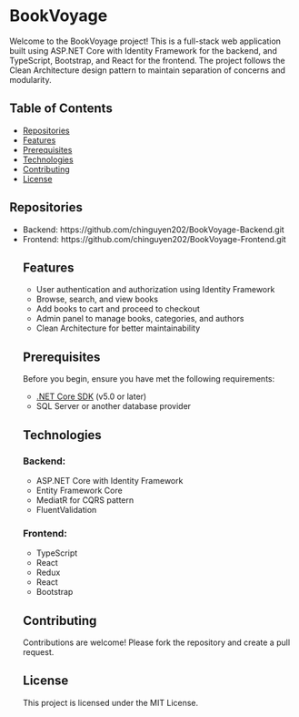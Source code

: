 # BookVoyage

Welcome to the BookVoyage project! This is a full-stack web application built using ASP.NET Core with Identity Framework for the backend, and TypeScript, Bootstrap, and React for the frontend. The project follows the Clean Architecture design pattern to maintain separation of concerns and modularity.

## Table of Contents

- [Repositories](#repositories)
- [Features](#features)
- [Prerequisites](#prerequisites)
- [Technologies](#technologies)
- [Contributing](#contributing)
- [License](#license)

## Repositories

<ul>
  <li> Backend: https://github.com/chinguyen202/BookVoyage-Backend.git
  <li> Frontend: https://github.com/chinguyen202/BookVoyage-Frontend.git

## Features

- User authentication and authorization using Identity Framework
- Browse, search, and view books
- Add books to cart and proceed to checkout
- Admin panel to manage books, categories, and authors
- Clean Architecture for better maintainability

## Prerequisites

Before you begin, ensure you have met the following requirements:

- [.NET Core SDK](https://dotnet.microsoft.com/download) (v5.0 or later)
- SQL Server or another database provider

  
## Technologies

### Backend:
-  ASP.NET Core with Identity Framework
-  Entity Framework Core
- MediatR for CQRS pattern
- FluentValidation 

### Frontend:
 - TypeScript
 - React
 - Redux 
 - React 
 - Bootstrap

## Contributing

Contributions are welcome! Please fork the repository and create a pull request.

## License

This project is licensed under the MIT License.
